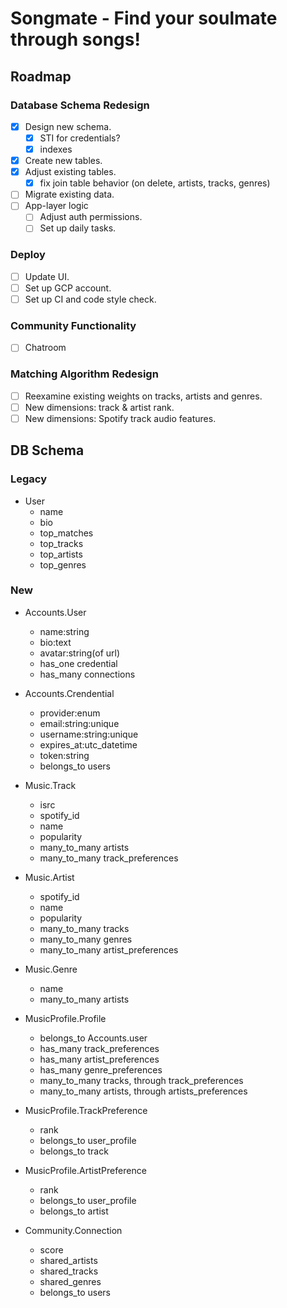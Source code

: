 # Songmate - Find your soulmate through songs!

## Roadmap

### Database Schema Redesign
- [x] Design new schema.
  - [x] STI for credentials?
  - [x] indexes
- [x] Create new tables.
- [x] Adjust existing tables.
  - [x] fix join table behavior (on delete, artists, tracks, genres)
- [ ] Migrate existing data.
- [ ] App-layer logic
  - [ ] Adjust auth permissions.
  - [ ] Set up daily tasks.

### Deploy
- [ ] Update UI.
- [ ] Set up GCP account.
- [ ] Set up CI and code style check.

### Community Functionality
- [ ] Chatroom

### Matching Algorithm Redesign
- [ ] Reexamine existing weights on tracks, artists and genres.
- [ ] New dimensions: track & artist rank.
- [ ] New dimensions: Spotify track audio features.

## DB Schema
### Legacy
- User
  - name
  - bio
  - top_matches
  - top_tracks
  - top_artists
  - top_genres

### New
- Accounts.User
  - name:string
  - bio:text
  - avatar:string(of url)
  * has_one credential
  * has_many connections
- Accounts.Crendential
  - provider:enum
  - email:string:unique
  - username:string:unique
  - expires_at:utc_datetime
  - token:string
  * belongs_to users

- Music.Track
  - isrc
  - spotify_id
  - name
  - popularity
  * many_to_many artists
  * many_to_many track_preferences
- Music.Artist
  - spotify_id
  - name
  - popularity
  * many_to_many tracks
  * many_to_many genres
  * many_to_many artist_preferences
- Music.Genre
  - name
  - many_to_many artists

- MusicProfile.Profile
  * belongs_to Accounts.user
  * has_many track_preferences
  * has_many artist_preferences
  * has_many genre_preferences
  * many_to_many tracks, through track_preferences
  * many_to_many artists, through artists_preferences
- MusicProfile.TrackPreference
  - rank
  * belongs_to user_profile
  * belongs_to track
- MusicProfile.ArtistPreference
  - rank
  * belongs_to user_profile
  * belongs_to artist

- Community.Connection
  - score
  - shared_artists
  - shared_tracks
  - shared_genres
  * belongs_to users
